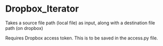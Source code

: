 # Dropbox_Iterator

Takes a source file path (local file) as input, along with a destination file path (on dropbox)

Requires Dropbox access token. This is to be saved in the access.py file.